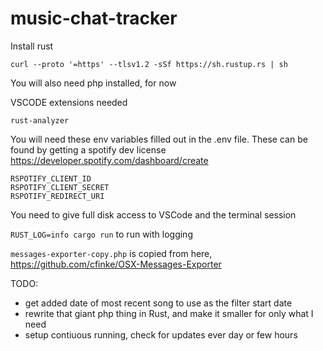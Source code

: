 # music-chat-tracker

Install rust
```
curl --proto '=https' --tlsv1.2 -sSf https://sh.rustup.rs | sh
```

You will also need php installed, for now

VSCODE extensions needed
```
rust-analyzer
```


You will need these env variables filled out in the .env file.
These can be found by getting a spotify dev license
https://developer.spotify.com/dashboard/create

```
RSPOTIFY_CLIENT_ID
RSPOTIFY_CLIENT_SECRET
RSPOTIFY_REDIRECT_URI
```

You need to give full disk access to VSCode and the terminal session

`RUST_LOG=info cargo run` to run with logging


`messages-exporter-copy.php` is copied from here, https://github.com/cfinke/OSX-Messages-Exporter


TODO:
- get added date of most recent song to use as the filter start date
- rewrite that giant php thing in Rust, and make it smaller for only what I need
- setup contiuous running, check for updates ever day or few hours
